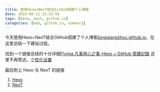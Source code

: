 ```yaml
---
title: 使用Hexo+NexT结合GitHub搭建个人博客
date: 2019-08-11 23:55:59
tags: [hexo, next, github.io]
categories: [web, github.io, summary]
---
```


今天使用Hexo+NexT结合GitHub搭建了个人博客[bingqiangzhou.github.io](https://bingqiangzhou.github.io)，在这里总结一下建站过程。

找到一个链接总结的十分详细[Flymia 凡事用心之事-Hexo + GitHub 搭建記錄](https://ppundsh.github.io/posts/3e4b/) 这里不再赘述。[个性化设置](http://shenzekun.cn/hexo%E7%9A%84next%E4%B8%BB%E9%A2%98%E4%B8%AA%E6%80%A7%E5%8C%96%E9%85%8D%E7%BD%AE%E6%95%99%E7%A8%8B.html)

<!--more-->
最后附上 Hexo 与 NexT 的链接
1. [Hexo](https://hexo.io) 
2. [NexT](https://theme-next.org/)
